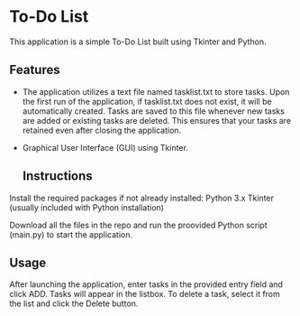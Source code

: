 # To-Do List
This application is a simple To-Do List built using Tkinter and Python.

## Features
- The application utilizes a text file named tasklist.txt to store tasks. Upon the first run of the application, if tasklist.txt does not exist, it will be automatically created. Tasks are saved to this file whenever new tasks are added or existing tasks are deleted. This ensures that your tasks are retained even after closing the application.
- Graphical User Interface (GUI) using Tkinter.

  ## Instructions
Install the required packages if not already installed:
  Python 3.x
  Tkinter (usually included with Python installation)
  
Download all the files in the repo and run the proovided Python script (main.py) to start the application.

## Usage
After launching the application, enter tasks in the provided entry field and click ADD. Tasks will appear in the listbox. To delete a task, select it from the list and click the Delete button.

